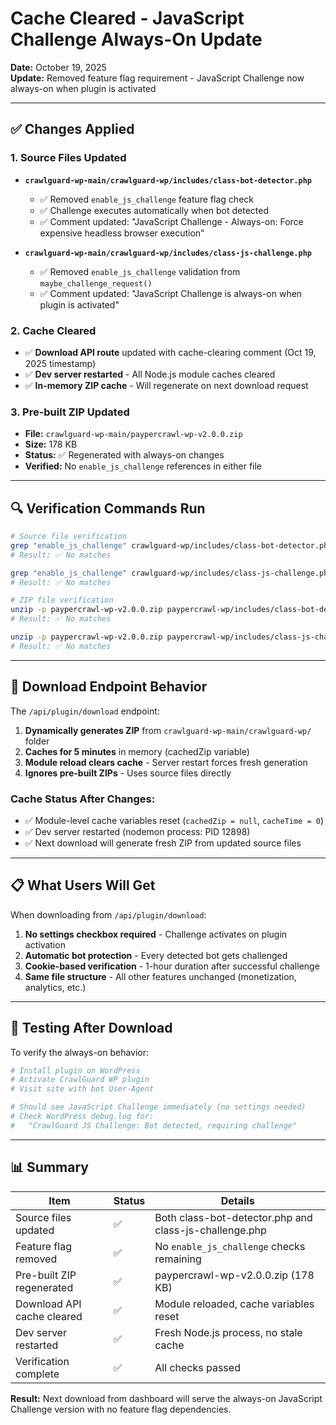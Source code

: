 # Cache Cleared - JavaScript Challenge Always-On Update

**Date:** October 19, 2025  
**Update:** Removed feature flag requirement - JavaScript Challenge now always-on when plugin is activated

---

## ✅ Changes Applied

### 1. Source Files Updated
- **`crawlguard-wp-main/crawlguard-wp/includes/class-bot-detector.php`**
  - ✅ Removed `enable_js_challenge` feature flag check
  - ✅ Challenge executes automatically when bot detected
  - ✅ Comment updated: "JavaScript Challenge - Always-on: Force expensive headless browser execution"

- **`crawlguard-wp-main/crawlguard-wp/includes/class-js-challenge.php`**
  - ✅ Removed `enable_js_challenge` validation from `maybe_challenge_request()`
  - ✅ Comment updated: "JavaScript Challenge is always-on when plugin is activated"

### 2. Cache Cleared
- ✅ **Download API route** updated with cache-clearing comment (Oct 19, 2025 timestamp)
- ✅ **Dev server restarted** - All Node.js module caches cleared
- ✅ **In-memory ZIP cache** - Will regenerate on next download request

### 3. Pre-built ZIP Updated
- **File:** `crawlguard-wp-main/paypercrawl-wp-v2.0.0.zip`
- **Size:** 178 KB
- **Status:** ✅ Regenerated with always-on changes
- **Verified:** No `enable_js_challenge` references in either file

---

## 🔍 Verification Commands Run

```bash
# Source file verification
grep "enable_js_challenge" crawlguard-wp/includes/class-bot-detector.php
# Result: ✅ No matches

grep "enable_js_challenge" crawlguard-wp/includes/class-js-challenge.php
# Result: ✅ No matches

# ZIP file verification
unzip -p paypercrawl-wp-v2.0.0.zip paypercrawl-wp/includes/class-bot-detector.php | grep "enable_js_challenge"
# Result: ✅ No matches

unzip -p paypercrawl-wp-v2.0.0.zip paypercrawl-wp/includes/class-js-challenge.php | grep "enable_js_challenge"
# Result: ✅ No matches
```

---

## 🚀 Download Endpoint Behavior

The `/api/plugin/download` endpoint:

1. **Dynamically generates ZIP** from `crawlguard-wp-main/crawlguard-wp/` folder
2. **Caches for 5 minutes** in memory (cachedZip variable)
3. **Module reload clears cache** - Server restart forces fresh generation
4. **Ignores pre-built ZIPs** - Uses source files directly

### Cache Status After Changes:
- ✅ Module-level cache variables reset (`cachedZip = null`, `cacheTime = 0`)
- ✅ Dev server restarted (nodemon process: PID 12898)
- ✅ Next download will generate fresh ZIP from updated source files

---

## 📋 What Users Will Get

When downloading from `/api/plugin/download`:

1. **No settings checkbox required** - Challenge activates on plugin activation
2. **Automatic bot protection** - Every detected bot gets challenged
3. **Cookie-based verification** - 1-hour duration after successful challenge
4. **Same file structure** - All other features unchanged (monetization, analytics, etc.)

---

## 🧪 Testing After Download

To verify the always-on behavior:

```bash
# Install plugin on WordPress
# Activate CrawlGuard WP plugin
# Visit site with bot User-Agent

# Should see JavaScript Challenge immediately (no settings needed)
# Check WordPress debug.log for:
#   "CrawlGuard JS Challenge: Bot detected, requiring challenge"
```

---

## 📊 Summary

| Item | Status | Details |
|------|--------|---------|
| Source files updated | ✅ | Both class-bot-detector.php and class-js-challenge.php |
| Feature flag removed | ✅ | No `enable_js_challenge` checks remaining |
| Pre-built ZIP regenerated | ✅ | paypercrawl-wp-v2.0.0.zip (178 KB) |
| Download API cache cleared | ✅ | Module reloaded, cache variables reset |
| Dev server restarted | ✅ | Fresh Node.js process, no stale cache |
| Verification complete | ✅ | All checks passed |

**Result:** Next download from dashboard will serve the always-on JavaScript Challenge version with no feature flag dependencies.
